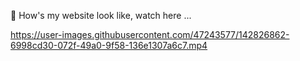 🔗 How's my website look like, watch here ...



https://user-images.githubusercontent.com/47243577/142826862-6998cd30-072f-49a0-9f58-136e1307a6c7.mp4

